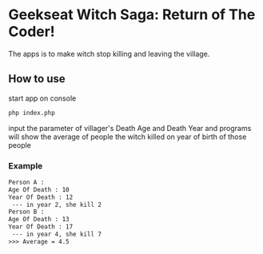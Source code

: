 #  Geekseat Witch Saga: Return of The Coder!

The apps is to make witch stop killing and leaving the village.

## How to use
start app on console
```html
php index.php
```
input the parameter of villager's Death Age and Death Year
and programs will show the average of people the witch killed on year of birth of those people 

### Example
```html
Person A : 
Age Of Death : 10
Year Of Death : 12
 --- in year 2, she kill 2
Person B :
Age Of Death : 13
Year Of Death : 17
 --- in year 4, she kill 7
>>> Average = 4.5
```